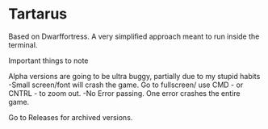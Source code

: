 # Tartarus
Based on Dwarffortress. A very simplified approach meant to run inside the terminal.

Important things to note

Alpha versions are going to be ultra buggy, partially due to my stupid habits
-Small screen/font will crash the game. Go to fullscreen/ use CMD - or CNTRL - to zoom out.
-No Error passing. One error crashes the entire game.

Go to Releases for archived versions.
